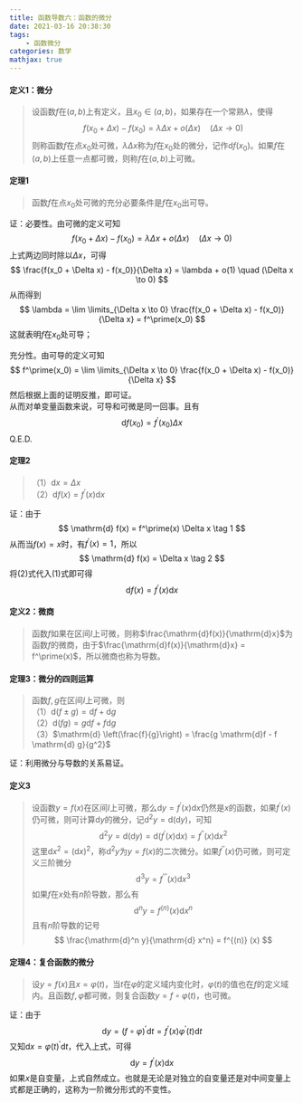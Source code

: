 ```yaml
---
title: 函数导数六：函数的微分
date: 2021-03-16 20:38:30
tags:
    - 函数微分
categories: 数学
mathjax: true
---
```


#### 定义1：微分
> 设函数$f$在$(a,b)$上有定义，且$x_0 \in (a,b)$，如果存在一个常熟$\lambda$，使得
$$
    f(x_0 + \Delta x) - f(x_0) = \lambda \Delta x + o(\Delta x)  \quad (\Delta x \to 0)
$$
则称函数$f$在点$x_0$处可微，$\lambda \Delta x$称为$f$在$x_0$处的微分，记作$\mathrm{d}f(x_0)$。如果$f$在$(a,b)$上任意一点都可微，则称$f$在$(a,b)$上可微。

#### 定理1
> 函数$f$在点$x_0$处可微的充分必要条件是$f$在$x_0$出可导。

证：必要性。由可微的定义可知
$$
    f(x_0 + \Delta x) - f(x_0) = \lambda \Delta x + o(\Delta x)  \quad (\Delta x \to 0)
$$
上式两边同时除以$\Delta x$，可得
$$
    \frac{f(x_0 + \Delta x) - f(x_0)}{\Delta x} = \lambda + o(1)  \quad (\Delta x \to 0)
$$
从而得到
$$
    \lambda = \lim \limits_{\Delta x \to 0} \frac{f(x_0 + \Delta x) - f(x_0)}{\Delta x} = f^\prime(x_0)
$$
这就表明$f$在$x_0$处可导；

充分性。由可导的定义可知
$$
    f^\prime(x_0) = \lim \limits_{\Delta x \to 0} \frac{f(x_0 + \Delta x) - f(x_0)}{\Delta x}
$$
然后根据上面的证明反推，即可证。<br />
从而对单变量函数来说，可导和可微是同一回事。且有
$$
    \mathrm{d} f(x_0) = f^\prime(x_0) \Delta x
$$
Q.E.D.

#### 定理2
> （1）$\mathrm{d} x = \Delta x$ <br />
> （2）$\mathrm{d} f(x) = f^\prime(x) \mathrm{d}x$

证：由于
$$
    \mathrm{d} f(x) = f^\prime(x) \Delta x \tag 1
$$
从而当$f(x) = x$时，有$f^\prime(x) = 1$，所以
$$
    \mathrm{d} f(x) = \Delta x \tag 2
$$
将(2)式代入(1)式即可得
$$
    \mathrm{d} f(x) = f^\prime(x) \mathrm{d}x
$$

#### 定义2：微商
> 函数$f$如果在区间$I$上可微，则称$\frac{\mathrm{d}f(x)}{\mathrm{d}x}$为函数$f$的微商，由于$\frac{\mathrm{d}f(x)}{\mathrm{d}x} = f^\prime(x)$，所以微商也称为导数。

#### 定理3：微分的四则运算
> 函数$f,g$在区间$I$上可微，则 <br />
（1）$\mathrm{d} (f \pm g) = \mathrm{d} f + \mathrm{d} g$ <br />
（2）$\mathrm{d} (fg) = g \mathrm{d}f + f \mathrm{d} g$ <br />
（3）$\mathrm{d} \left(\frac{f}{g}\right) = \frac{g \mathrm{d}f - f \mathrm{d} g}{g^2}$

证：利用微分与导数的关系易证。

#### 定义3
> 设函数$y=f(x)$在区间$I$上可微，那么$\mathrm{d} y = f^\prime(x) \mathrm{d}x$仍然是$x$的函数，如果$f^\prime(x)$仍可微，则可计算$\mathrm{d}y$的微分，记$\mathrm{d}^2 y = \mathrm{d} (\mathrm{d} y)$，可知
$$
    \mathrm{d}^2 y = \mathrm{d} (\mathrm{d} y) = \mathrm{d} (f^\prime(x) \mathrm{d} x) = f^{\prime\prime}(x) \mathrm{d} x^2
$$
这里$\mathrm{d} x^2 = (\mathrm{d} x)^2$，称$\mathrm{d}^2y$为$y = f(x)$的二次微分。如果$f^{\prime\prime}(x)$仍可微，则可定义三阶微分
$$
    \mathrm{d}^3 y = f^{\prime\prime\prime}(x) \mathrm{d} x^3
$$
如果$f$在$x$处有$n$阶导数，那么有
$$
    \mathrm{d}^n y = f^{(n)}(x) \mathrm{d} x^n
$$
且有$n$阶导数的记号
$$
    \frac{\mathrm{d}^n y}{\mathrm{d} x^n} = f^{(n)} (x)
$$

#### 定理4：复合函数的微分
> 设$y=f(x)$且$x = \varphi(t)$，当$t$在$\varphi$的定义域内变化时，$\varphi(t)$的值也在$f$的定义域内。且函数$f,\varphi$都可微，则复合函数$y = f\circ \varphi (t)$，也可微。

证：由于
$$
    \mathrm{d} y = (f \circ \varphi)^\prime \mathrm{d}t  = f^\prime(x) \varphi^\prime(t) \mathrm{d} t
$$
又知$\mathrm{d} x = \varphi(t)^\prime \mathrm{d} t$，代入上式，可得
$$
    \mathrm{d} y = f^\prime(x) \mathrm{d} x
$$
如果$x$是自变量，上式自然成立。也就是无论是对独立的自变量还是对中间变量上式都是正确的，这称为一阶微分形式的不变性。







